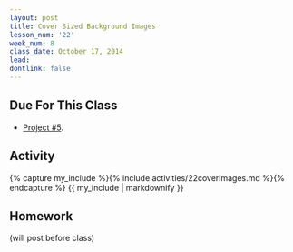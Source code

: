 ```yaml
---
layout: post
title: Cover Sized Background Images
lesson_num: '22'
week_num: 8
class_date: October 17, 2014
lead: 
dontlink: false
---
```


## Due For This Class

- [Project #5](../projects/05-resume.html).

## Activity
  
<div class="activity">
{% capture my_include %}{% include activities/22coverimages.md %}{% endcapture %}
{{ my_include | markdownify }}
</div>


## Homework

(will post before class)
